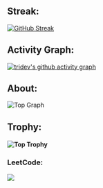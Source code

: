 <!--
*tridev1004/tridev1004* is a ✨ special ✨ repository because its README.md (this file) appears on your GitHub profile.

Here are some ideas to get you started:
Roadmap For Practicing Data Structures And Algorithms - Dynalist
- 🔭 I’m currently working on ...
- 🌱 I’m currently learning ...
- 👯 I’m looking to collaborate on ...
- 🤔 I’m looking for help with ...
- 💬 Ask me about ...
- 📫 How to reach me: ...
- 😄 Pronouns: ...
- ⚡ Fun fact: ...
-->

## Streak:
  
[![GitHub Streak](https://streak-stats.demolab.com?user=tridev1004&theme=dark)](https://git.io/streak-stats)
## Activity Graph:
[![tridev's github activity graph](https://github-readme-activity-graph.vercel.app/graph?username=tridev1004&theme=dracula)](https://github.com/tridev1004/github-readme-activity-graph)
## About:
![Top Graph](https://github-profile-summary-cards.vercel.app/api/cards/profile-details?username=tridev1004&theme=vue)
 ## Trophy:
#### ![Top Trophy](https://github-profile-trophy.vercel.app/?username=tridev1004&theme=radical-ma&margin-w=15)

### LeetCode:
![](https://leetcard.jacoblin.cool/tridev1004?theme=unicorn)
